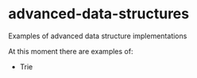 # advanced-data-structures
Examples of advanced data structure implementations

At this moment there are examples of:
 - Trie

